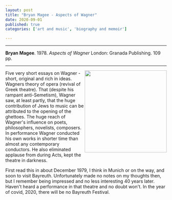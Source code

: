 ```yaml
---
layout: post
title: "Bryan Magee - Aspects of Wagner"
date: 2020-09-01
published: true
categories: ['art and music', 'biography and memoir']

---
```



***
<b>Bryan Magee</b>. 1978. _Aspects of Wagner_  London: Granada Publishing. 109 pp.

***

<img align="right" src="https://i.gr-assets.com/images/S/compressed.photo.goodreads.com/books/1593784448l/54374194._SY475_.jpg"  width="256"  alt="">

Five very short essays on Wagner - short, original and rich in ideas.  Wagners theory of opera (revival of Greek theatre).  That (despite his rampant anti-Semetism), Wagner saw, at least partly, that the huge contribution of Jews to music can be attributed to the opening of the ghettoes.  The huge reach of Wagner's influence on poets, philosophers, novelists, composers.  In performance Wagner conducted his own works in shorter time than almost any contemporary conductors.  He also eliminated applause from during Acts, kept the theatre in darkness.

First read this in about December 1979, I think in Munich or on the way, and soon to visit Bayreuth.  Unfortunately made no notes on my thoughts then, but I remember being impressed and no less interesting 40 years later.  Haven't heard a performance in that theatre and no doubt won't.  In the year of covid, 2020, there will be no Bayreuth Festival.  


